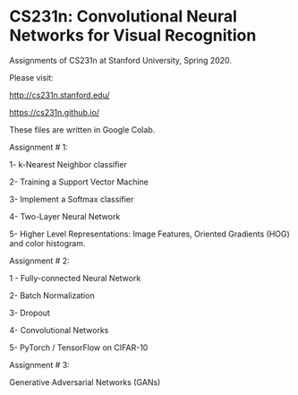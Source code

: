 # CS231n: Convolutional Neural Networks for Visual Recognition
Assignments of CS231n at Stanford University, Spring 2020.

Please visit:


http://cs231n.stanford.edu/


https://cs231n.github.io/


These files are written in Google Colab.

Assignment # 1: 

1- k-Nearest Neighbor classifier

2- Training a Support Vector Machine

3- Implement a Softmax classifier

4- Two-Layer Neural Network

5- Higher Level Representations: Image Features, Oriented Gradients (HOG) and  color histogram.

Assignment # 2: 

1 - Fully-connected Neural Network

2- Batch Normalization

3- Dropout

4- Convolutional Networks

5- PyTorch / TensorFlow on CIFAR-10

Assignment # 3:

Generative Adversarial Networks (GANs)

